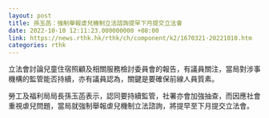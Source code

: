 ```yaml
---
layout: post
title: 孫玉菡：強制舉報虐兒機制立法諮詢提早下月提交立法會
date: 2022-10-10 12:11:23.000000000 +08:00
link: https://news.rthk.hk/rthk/ch/component/k2/1670321-20221010.htm
categories: rthk
---
```


立法會討論兒童住宿照顧及相關服務檢討委員會的報告，有議員關注，當局對涉事機構的監管能否持續，亦有議員認為，關鍵是要確保前線人員質素。

勞工及福利局局長孫玉菡表示，認同要持續監管，社署亦會加強抽查，而因應社會重視虐兒問題，當局就強制舉報虐兒機制立法諮詢，將提早至下月提交立法會。
